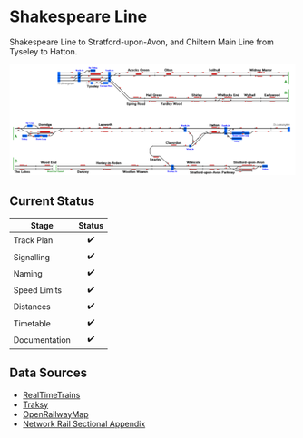 # Shakespeare Line
Shakespeare Line to Stratford-upon-Avon, and Chiltern Main Line from Tyseley to Hatton.

![Image of Current State of Map](Images/Shakespeare_Line.bmp)

## Current Status

| Stage         | Status        |
| ------------- |:-------------:|
| Track Plan     | :heavy_check_mark: |
| Signalling      | :heavy_check_mark:      |
| Naming | :heavy_check_mark:      |
| Speed Limits | :heavy_check_mark: |
| Distances | :heavy_check_mark: |
| Timetable | :heavy_check_mark: |
| Documentation | :heavy_check_mark: |


## Data Sources

- [RealTimeTrains](https://www.realtimetrains.co.uk/)
- [Traksy](https://traksy.uk/live)
- [OpenRailwayMap](https://www.openrailwaymap.org/)
- [Network Rail Sectional Appendix](https://www.networkrail.co.uk/industry-and-commercial/information-for-operators/national-electronic-sectional-appendix/)
